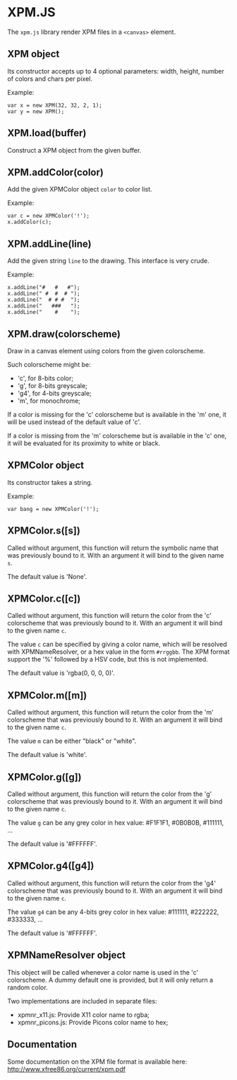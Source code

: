 XPM.JS
======

The `xpm.js` library render XPM files in a `<canvas>` element.

XPM object
----------

Its constructor accepts up to 4 optional parameters: width, height,
number of colors and chars per pixel.

Example:

    var x = new XPM(32, 32, 2, 1);
    var y = new XPM();

XPM.load(buffer)
----------------

Construct a XPM object from the given buffer.

XPM.addColor(color)
-------------------

Add the given XPMColor object `color` to color list.

Example:

    var c = new XPMColor('!');
    x.addColor(c);

XPM.addLine(line)
-----------------

Add the given string `line` to the drawing. This interface is very
crude.

Example:

    x.addLine("#   #   #");
    x.addLine(" #  #  # ");
    x.addLine("  # # #  ");
    x.addLine("   ###   ");
    x.addLine("    #    ");

XPM.draw(colorscheme)
---------------------

Draw in a canvas element using colors from the given colorscheme.

Such colorscheme might be:

   * 'c', for 8-bits color;
   * 'g', for 8-bits greyscale;
   * 'g4', for 4-bits greyscale;
   * 'm', for monochrome;

If a color is missing for the 'c' colorscheme but is available in the
'm' one, it will be used instead of the default value of 'c'.

If a color is missing from the 'm' colorscheme but is available in the
'c' one, it will be evaluated for its proximity to white or black.

XPMColor object
---------------

Its constructor takes a string.

Example:

    var bang = new XPMColor('!');

XPMColor.s([s])
---------------

Called without argument, this function will return the symbolic name
that was previously bound to it. With an argument it will bind to the
given name `s`.

The default value is 'None'.

XPMColor.c([c])
---------------

Called without argument, this function will return the color from the
'c' colorscheme that was previously bound to it. With an argument it
will bind to the given name `c`.

The value `c` can be specified by giving a color name, which will be
resolved with XPMNameResolver, or a hex value in the form `#rrggbb`. The
XPM format support the '%' followed by a HSV code, but this is not
implemented.

The default value is 'rgba(0, 0, 0, 0)'.

XPMColor.m([m])
---------------

Called without argument, this function will return the color from the
'm' colorscheme that was previously bound to it. With an argument it
will bind to the given name `c`.

The value `m` can be either "black" or "white".

The default value is 'white'.

XPMColor.g([g])
---------------

Called without argument, this function will return the color from the
'g' colorscheme that was previously bound to it. With an argument it
will bind to the given name `c`.

The value `g` can be any grey color in hex value: #F1F1F1, #0B0B0B,
 #111111, ...

The default value is '#FFFFFF'.

XPMColor.g4([g4])
-----------------

Called without argument, this function will return the color from the
'g4' colorscheme that was previously bound to it. With an argument it
will bind to the given name `c`.

The value `g4` can be any 4-bits grey color in hex value: #111111,
 #222222, #333333, ...

The default value is '#FFFFFF'.

XPMNameResolver object
----------------------

This object will be called whenever a color name is used in the 'c'
colorscheme.  A dummy default one is provided, but it will only return a
random color.

Two implementations are included in separate files:

   * xpmnr_x11.js: Provide X11 color name to rgba;
   * xpmnr_picons.js: Provide Picons color name to hex;

Documentation
-------------

Some documentation on the XPM file format is available here:
http://www.xfree86.org/current/xpm.pdf

